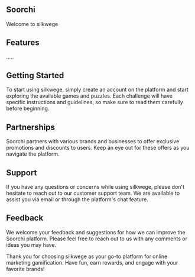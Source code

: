 ## Soorchi
Welcome to silkwege

## Features
.....

## Getting Started
To start using silkwege, simply create an account on the platform and start exploring the available games and puzzles. Each challenge will have specific instructions and guidelines, so make sure to read them carefully before beginning.



## Partnerships
Soorchi partners with various brands and businesses to offer exclusive promotions and discounts to users. Keep an eye out for these offers as you navigate the platform.

## Support
If you have any questions or concerns while using silkwege, please don't hesitate to reach out to our customer support team. We are available to assist you via email or through the platform's chat feature.

## Feedback
We welcome your feedback and suggestions for how we can improve the Soorchi platform. Please feel free to reach out to us with any comments or ideas you may have.

Thank you for choosing silkwege as your go-to platform for online marketing gamification. Have fun, earn rewards, and engage with your favorite brands!
